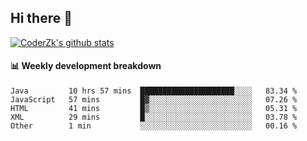 ## Hi there 👋

[![CoderZk's github stats](https://github-readme-stats.vercel.app/api?username=zhoukuo123&show_icons=true&count_private=true)](https://github.com/anuraghazra/github-readme-stats)

#### :bar_chart: Weekly development breakdown

<!--START_SECTION:waka-->
```text
Java         10 hrs 57 mins  █████████████████████░░░░   83.34 % 
JavaScript   57 mins         █▓░░░░░░░░░░░░░░░░░░░░░░░   07.26 % 
HTML         41 mins         █▒░░░░░░░░░░░░░░░░░░░░░░░   05.31 % 
XML          29 mins         █░░░░░░░░░░░░░░░░░░░░░░░░   03.78 % 
Other        1 min           ░░░░░░░░░░░░░░░░░░░░░░░░░   00.16 % 
```
<!--END_SECTION:waka-->
